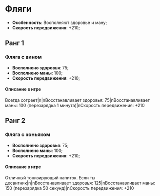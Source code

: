 # Фляги

* **Особенность**: Восполняют здоровье и ману;
* **Скорость передвижения**: +210;

## Ранг 1

### Фляга с вином

* **Восполнено здоровья**: 75;
* **Восполнено маны**: 100;
* **Скорость передвижения**: +210;

#### Описание в игре
Всегда согреет|n|nВосстанавливает здоровья: 75|nВосстанавливает маны: 100 (перезарядка 1 минута)|nСкорость передвижения: +210

## Ранг 2

### Фляга с коньяком

* **Восполнено здоровья**: 75;
* **Восполнено маны**: 100;
* **Скорость передвижения**: +210;

#### Описание в игре
Отличный тонизирующий напиток. Если ты десантник|n|nВосстанавливает здоровья: 125|nВосстанавливает маны: 150 (перезарядка 50 секунд)|nСкорость передвижения: +210